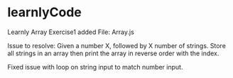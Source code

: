 # learnlyCode

Learnly Array Exercise1 added
File: Array.js

Issue to resolve:
Given a number X, followed by X number of strings. 
Store all strings in an array then print the array in reverse order with the index.

Fixed issue with loop on string input to match number input.








